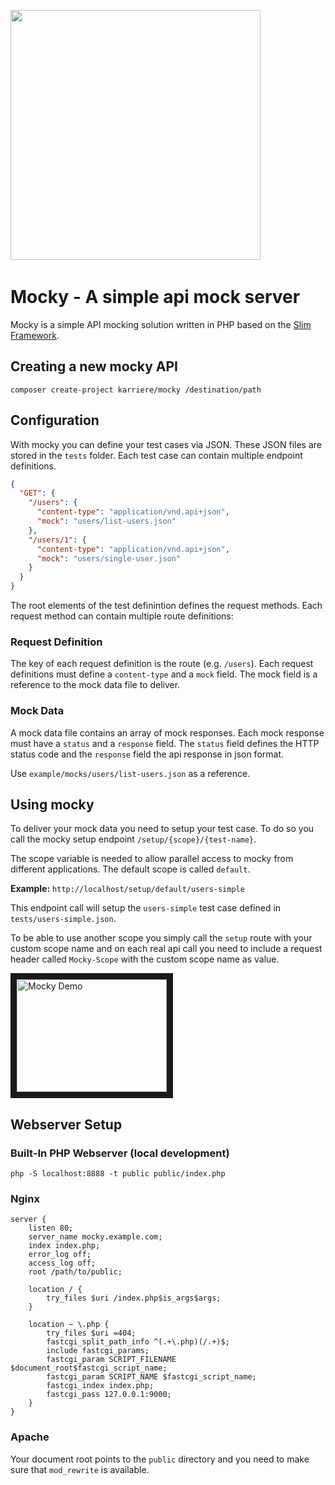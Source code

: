 <a href="https://www.karriere.at/" target="_blank"><img width="400" src="http://www.kcdn.at/static/logomocky.png"></a>
<span>&nbsp;&nbsp;&nbsp;</span>

# Mocky - A simple api mock server

Mocky is a simple API mocking solution written in PHP based on the [Slim Framework](https://www.slimframework.com/).

## Creating a new mocky API

```
composer create-project karriere/mocky /destination/path
```

## Configuration
With mocky you can define your test cases via JSON. These JSON files are stored in the `tests` folder. Each test case can contain multiple endpoint definitions.

```json
{
  "GET": {
    "/users": {
      "content-type": "application/vnd.api+json",
      "mock": "users/list-users.json"
    },
    "/users/1": {
      "content-type": "application/vnd.api+json",
      "mock": "users/single-user.json"
    }
  }
}
```

The root elements of the test definintion defines the request methods. Each request method can contain multiple route definitions:

### Request Definition
The key of each request definition is the route (e.g. `/users`). Each request definitions must define a `content-type` and a `mock` field. The mock field is a reference to the mock data file to deliver.

### Mock Data
A mock data file contains an array of mock responses. Each mock response must have a `status` and a `response` field. The `status` field defines the HTTP status code and the `response` field the api response in json format.

Use `example/mocks/users/list-users.json` as a reference.

## Using mocky

To deliver your mock data you need to setup your test case. To do so you call the mocky setup endpoint `/setup/{scope}/{test-name}`.

The scope variable is needed to allow parallel access to mocky from different applications. The default scope is called `default`.

**Example:**
`http://localhost/setup/default/users-simple`

This endpoint call will setup the `users-simple` test case defined in `tests/users-simple.json`.

To be able to use another scope you simply call the `setup` route with your custom scope name and on each real api call you need to include a request header called `Mocky-Scope` with the custom scope name as value.

<a href="http://www.youtube.com/watch?feature=player_embedded&v=UYyWKrbJjAM" target="_blank"><img src="http://img.youtube.com/vi/UYyWKrbJjAM/0.jpg" alt="Mocky Demo" width="240" height="180" border="10" /></a>

## Webserver Setup

### Built-In PHP Webserver (local development)
```
php -S localhost:8888 -t public public/index.php
```

### Nginx
```
server {
    listen 80;
    server_name mocky.example.com;
    index index.php;
    error_log off;
    access_log off;
    root /path/to/public;

    location / {
        try_files $uri /index.php$is_args$args;
    }

    location ~ \.php {
        try_files $uri =404;
        fastcgi_split_path_info ^(.+\.php)(/.+)$;
        include fastcgi_params;
        fastcgi_param SCRIPT_FILENAME $document_root$fastcgi_script_name;
        fastcgi_param SCRIPT_NAME $fastcgi_script_name;
        fastcgi_index index.php;
        fastcgi_pass 127.0.0.1:9000;
    }
}
```

### Apache
Your document root points to the `public` directory and you need to make sure that `mod_rewrite` is available.
